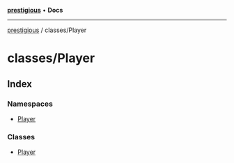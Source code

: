 [**prestigious**](../../README.md) • **Docs**

***

[prestigious](../../README.md) / classes/Player

# classes/Player

## Index

### Namespaces

- [Player](namespaces/Player/README.md)

### Classes

- [Player](classes/Player.md)
